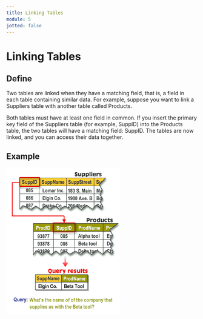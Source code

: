```yaml
---
title: Linking Tables
module: 5
jotted: false
---
```


# Linking Tables

## Define

Two tables are linked when they have a matching field, that is, a field in each table containing similar data. For example, suppose you want to link a Suppliers table with another table called Products.

Both tables must have at least one field in common.
If you insert the primary key field of the Suppliers table (for example, SuppID) into the Products table, the two tables will have a matching field: SuppID.
The tables are now linked, and you can access their data together.

## Example

<img src="../imgs/Linked_table.gif" />
